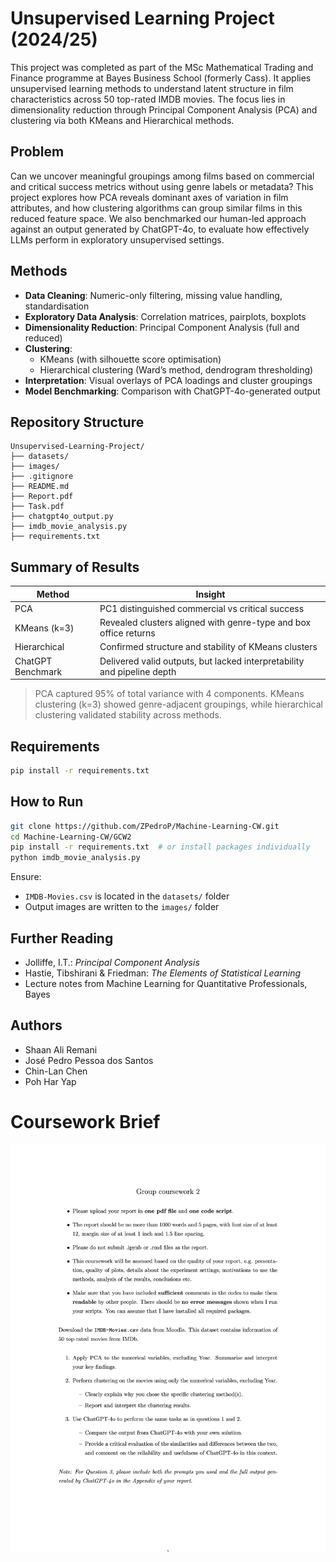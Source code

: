 # Unsupervised Learning Project (2024/25)

This project was completed as part of the MSc Mathematical Trading and Finance programme at Bayes Business School (formerly Cass). It applies unsupervised learning methods to understand latent structure in film characteristics across 50 top-rated IMDB movies. The focus lies in dimensionality reduction through Principal Component Analysis (PCA) and clustering via both KMeans and Hierarchical methods.

## Problem

Can we uncover meaningful groupings among films based on commercial and critical success metrics without using genre labels or metadata? This project explores how PCA reveals dominant axes of variation in film attributes, and how clustering algorithms can group similar films in this reduced feature space. We also benchmarked our human-led approach against an output generated by ChatGPT-4o, to evaluate how effectively LLMs perform in exploratory unsupervised settings.

## Methods

- **Data Cleaning**: Numeric-only filtering, missing value handling, standardisation
- **Exploratory Data Analysis**: Correlation matrices, pairplots, boxplots
- **Dimensionality Reduction**: Principal Component Analysis (full and reduced)
- **Clustering**: 
  - KMeans (with silhouette score optimisation)
  - Hierarchical clustering (Ward’s method, dendrogram thresholding)
- **Interpretation**: Visual overlays of PCA loadings and cluster groupings
- **Model Benchmarking**: Comparison with ChatGPT-4o-generated output

## Repository Structure

```
Unsupervised-Learning-Project/
├── datasets/
├── images/
├── .gitignore
├── README.md
├── Report.pdf
├── Task.pdf
├── chatgpt4o_output.py
├── imdb_movie_analysis.py
├── requirements.txt
```

## Summary of Results

| Method                | Insight                                                                 |
|----------------------|-------------------------------------------------------------------------|
| PCA                  | PC1 distinguished commercial vs critical success                       |
| KMeans (k=3)         | Revealed clusters aligned with genre-type and box office returns       |
| Hierarchical         | Confirmed structure and stability of KMeans clusters                    |
| ChatGPT Benchmark    | Delivered valid outputs, but lacked interpretability and pipeline depth |

> PCA captured 95% of total variance with 4 components. KMeans clustering (k=3) showed genre-adjacent groupings, while hierarchical clustering validated stability across methods.

## Requirements

```bash
pip install -r requirements.txt
```

## How to Run

```bash
git clone https://github.com/ZPedroP/Machine-Learning-CW.git
cd Machine-Learning-CW/GCW2
pip install -r requirements.txt  # or install packages individually
python imdb_movie_analysis.py
```

Ensure:
- `IMDB-Movies.csv` is located in the `datasets/` folder
- Output images are written to the `images/` folder

## Further Reading

- Jolliffe, I.T.: *Principal Component Analysis*
- Hastie, Tibshirani & Friedman: *The Elements of Statistical Learning*
- Lecture notes from Machine Learning for Quantitative Professionals, Bayes

## Authors

- Shaan Ali Remani  
- José Pedro Pessoa dos Santos  
- Chin-Lan Chen  
- Poh Har Yap

# Coursework Brief
 
![GCW2 Cousework for Machine Learning for Quantitative Professionals](https://github.com/ZPedroP/Machine-Learning-CW/blob/main/GCW2/images/Task.jpg)
